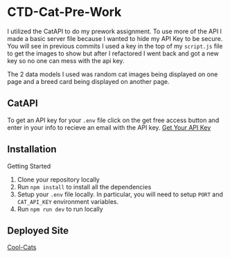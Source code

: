 # CTD-Cat-Pre-Work

I utilized the CatAPI to do my prework assignment. To use more of the API I made a basic server file because I wanted to hide my API Key to be secure. You will see in previous commits I used a key in the top of my `script.js` file to get the images to show but after I refactored I went back and got a new key so no one can mess with the api key. 

The 2 data models I used was random cat images being displayed on one page and a breed card being displayed on another page. 

## CatAPI
To get an API key for your `.env` file click on the get free access button and enter in your info to recieve an email with the API key.
[Get Your API Key](https://thecatapi.com/#pricing)

## Installation

Getting Started

1. Clone your repository locally
2. Run `npm install` to install all the dependencies
3. Setup your `.env` file locally. In particular, you will need to setup `PORT` and `CAT_API_KEY` environment variables.
4. Run `npm run dev` to run locally

## Deployed Site

[Cool-Cats](https://cat-breed-app.onrender.com/)